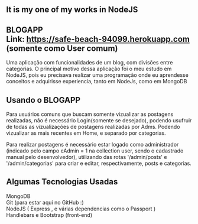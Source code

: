 It is my one of my works in NodeJS
--
BLOGAPP<br>
Link: https://safe-beach-94099.herokuapp.com (somente como User comum)
--
Uma aplicação com funcionalidades de um blog, com divisões entre categorias. O principal motivo dessa aplicação foi o meu estudo em NodeJS, pois eu precisava realizar uma programação onde eu aprendesse conceitos e adquirisse experiencia, tanto em NodeJs, como em MongoDB

Usando o BLOGAPP
--
Para usuários comuns que buscam somente vizualizar as postagens realizadas, não é necessário Login(somente se desejado), podendo usufruir de todas as vizualizações de postagens realizadas por Adms. Podendo vizualizar as mais recentes em Home, e separado por categorias.

Para realizar postagens é necessário estar logado como administrador (indicado pelo campo eAdmin = 1 na collection user, sendo o cadastrado manual pelo desenvolvedor), utilizando das rotas '/admin/posts' e '/admin/categorias' para criar e editar, respectivamente, posts e categorias.

Algumas Tecnologias Usadas
--
MongoDB<br>
Git (para estar aqui no GitHub :)<br>
NodeJS ( Express , e várias dependencias como o Passport )<br>
Handlebars e Bootstrap (front-end)
